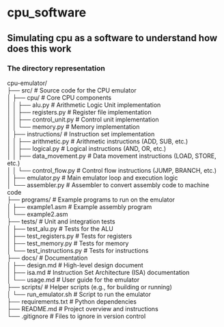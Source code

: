 # cpu_software

## Simulating cpu as a software to understand how does this work

### The directory representation 

cpu-emulator/<br>
├── src/                    # Source code for the CPU emulator<br>
│   ├── cpu/                # Core CPU components<br>
│   │   ├── alu.py          # Arithmetic Logic Unit implementation<br>
│   │   ├── registers.py    # Register file implementation<br>
│   │   ├── control_unit.py # Control unit implementation<br>
│   │   └── memory.py       # Memory implementation<br>
│   ├── instructions/       # Instruction set implementation<br>
│   │   ├── arithmetic.py   # Arithmetic instructions (ADD, SUB, etc.)<br>
│   │   ├── logical.py      # Logical instructions (AND, OR, etc.)<br>
│   │   ├── data_movement.py # Data movement instructions (LOAD, STORE, etc.)<br>
│   │   └── control_flow.py # Control flow instructions (JUMP, BRANCH, etc.)<br>
│   ├── emulator.py         # Main emulator loop and execution logic<br>
│   └── assembler.py        # Assembler to convert assembly code to machine code<br>
├── programs/               # Example programs to run on the emulator<br>
│   ├── example1.asm        # Example assembly program<br>
│   └── example2.asm<br>
├── tests/                  # Unit and integration tests<br>
│   ├── test_alu.py         # Tests for the ALU<br>
│   ├── test_registers.py   # Tests for registers<br>
│   ├── test_memory.py      # Tests for memory<br>
│   └── test_instructions.py # Tests for instructions<br>
├── docs/                   # Documentation<br>
│   ├── design.md           # High-level design document<br>
│   ├── isa.md              # Instruction Set Architecture (ISA) documentation<br>
│   └── usage.md            # User guide for the emulator<br>
├── scripts/                # Helper scripts (e.g., for building or running)<br>
│   └── run_emulator.sh     # Script to run the emulator<br>
├── requirements.txt        # Python dependencies<br>
├── README.md               # Project overview and instructions<br>
└── .gitignore              # Files to ignore in version control<br>